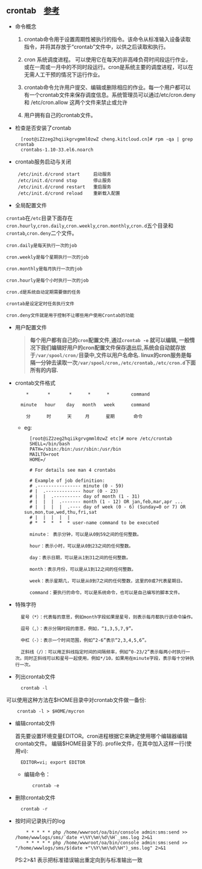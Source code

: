 ## crontab&nbsp;&nbsp;&nbsp;&nbsp;[参考](http://www.cnblogs.com/zoulongbin/p/6187238.html)

- 命令概念

	1. crontab命令用于设置周期性被执行的指令。该命令从标准输入设备读取指令，并将其存放于“crontab”文件中，以供之后读取和执行。
	
	2. cron 系统调度进程。 可以使用它在每天的非高峰负荷时间段运行作业，或在一周或一月中的不同时段运行。cron是系统主要的调度进程，可以在无需人工干预的情况下运行作业。
	
	3. crontab命令允许用户提交、编辑或删除相应的作业。每一个用户都可以有一个crontab文件来保存调度信息。系统管理员可以通过/etc/cron.deny 和 /etc/cron.allow 这两个文件来禁止或允许
	
	4. 用户拥有自己的crontab文件。

- 检查是否安装了crontab

		[root@iZ2zeg2hqiikgrvgmml0zwZ cheng.kitcloud.cn]# rpm -qa | grep crontab
		crontabs-1.10-33.el6.noarch
	
-  crontab服务启动与关闭

		/etc/init.d/crond start     启动服务
		/etc/init.d/crond stop      停止服务
		/etc/init.d/crond restart   重启服务
		/etc/init.d/crond reload    重新载入配置
		
- 全局配置文件

`crontab`在`/etc`目录下面存在`cron.hourly`,`cron.daily`,`cron.weekly`,`cron.monthly`,`cron.d`五个目录和`crontab`,`cron.deny`二个文件。

	cron.daily是每天执行一次的job
	
	cron.weekly是每个星期执行一次的job
	
	cron.monthly是每月执行一次的job
	
	cron.hourly是每个小时执行一次的job
	
	cron.d是系统自动定期需要做的任务
	
	crontab是设定定时任务执行文件
	
	cron.deny文件就是用于控制不让哪些用户使用Crontab的功能
	
- 用户配置文件

	>**每个用户都有自己的`cron`配置文件,通过`crontab -e` 就可以编辑,
	一般情况下我们编辑好用户的cron配置文件保存退出后,系统会自动就存放于`/var/spool/cron/`目录中,文件以用户名命名.
	linux的cron服务是每隔一分钟去读取一次`/var/spool/cron,/etc/crontab,/etc/cron.d`下面所有的内容.**
	
- crontab文件格式

		  *       *       *      *      *        command
		
		minute   hour    day   month   week      command
		
		  分      时      天     月      星期       命令
		  
	- eg:
		  
			[root@iZ2zeg2hqiikgrvgmml0zwZ etc]# more /etc/crontab
			SHELL=/bin/bash
			PATH=/sbin:/bin:/usr/sbin:/usr/bin
			MAILTO=root
			HOME=/
			
			# For details see man 4 crontabs
			
			# Example of job definition:
			# .---------------- minute (0 - 59)
			# |  .------------- hour (0 - 23)
			# |  |  .---------- day of month (1 - 31)
			# |  |  |  .------- month (1 - 12) OR jan,feb,mar,apr ...
			# |  |  |  |  .---- day of week (0 - 6) (Sunday=0 or 7) OR sun,mon,tue,wed,thu,fri,sat
			# |  |  |  |  |
			# *  *  *  *  * user-name command to be executed
			  
		    minute： 表示分钟，可以是从0到59之间的任何整数。
	
			hour：表示小时，可以是从0到23之间的任何整数。
			
			day：表示日期，可以是从1到31之间的任何整数。
			
			month：表示月份，可以是从1到12之间的任何整数。
			
			week：表示星期几，可以是从0到7之间的任何整数，这里的0或7代表星期日。
			
			command：要执行的命令，可以是系统命令，也可以是自己编写的脚本文件。
			
- 特殊字符

		星号（*）：代表每的意思，例如month字段如果是星号，则表示每月都执行该命令操作。
		
		逗号（,）：表示分隔时段的意思，例如，“1,3,5,7,9”。
		
		中杠（-）：表示一个时间范围，例如“2-6”表示“2,3,4,5,6”。
		
		正斜线（/）：可以用正斜线指定时间的间隔频率，例如“0-23/2”表示每两小时执行一次。同时正斜线可以和星号一起使用，例如*/10，如果用在minute字段，表示每十分钟执行一次。	
		
- 列出crontab文件

		crontab -l
		
 可以使用这种方法在$HOME目录中对crontab文件做一备份:
 
		crontab -l > $HOME/mycron
		
- 编辑crontab文件

	首先要设置环境变量EDITOR。cron进程根据它来确定使用哪个编辑器编辑crontab文件。
编辑$HOME目录下的. profile文件，在其中加入这样一行(使用vi):

		EDITOR=vi; export EDITOR
		
	- 编辑命令：

			 crontab -e
			 
- 删除crontab文件

 		crontab -r
 		
- 按时间记录执行的log

		  * * * * * php /home/wwwroot/oa/bin/console admin:sms:send >> /home/wwwlogs/sms/`date +\%Y\%m\%d\%H`_sms.log 2>&1
		  * * * * * php /home/wwwroot/oa/bin/console admin:sms:send >> "/home/wwwlogs/sms/$(date +"\%Y\%m\%d\%H")_sms.log" 2>&1
		  
	PS:2>&1 表示把标准错误输出重定向到与标准输出一致	
	

